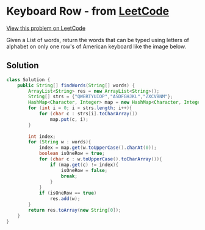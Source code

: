 # Keyboard Row - from [LeetCode](https://leetcode.com)
[View this problem on LeetCode](https://leetcode.com/problems/keyboard-row/)

Given a List of words, return the words that can be typed using letters of alphabet on only one row's of American keyboard like the image below.

## Solution
```java
class Solution {
    public String[] findWords(String[] words) {
        ArrayList<String> res = new ArrayList<String>();
        String[] strs = {"QWERTYUIOP","ASDFGHJKL","ZXCVBNM"};
        HashMap<Character, Integer> map = new HashMap<Character, Integer>();
        for (int i = 0; i < strs.length; i++){
            for (char c : strs[i].toCharArray())
                map.put(c, i);
        }
        
        int index;
        for (String w : words){
            index = map.get(w.toUpperCase().charAt(0));
            boolean isOneRow = true;
            for (char c : w.toUpperCase().toCharArray()){
                if (map.get(c) != index){
                    isOneRow = false;
                    break;
                }
            }
            if (isOneRow == true)
                res.add(w);
        }
        return res.toArray(new String[0]);
    }
}
```

